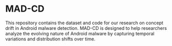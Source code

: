 # MAD-CD
This repository contains the dataset and code for our research on concept drift in Android malware detection. MAD-CD is designed to help researchers analyze the evolving nature of Android malware by capturing temporal variations and distribution shifts over time.
